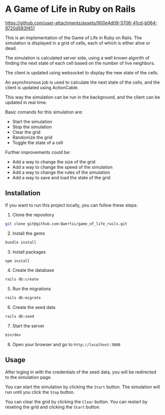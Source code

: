 # A Game of Life in Ruby on Rails


https://github.com/user-attachments/assets/900e4d09-5706-41cd-b064-9720d583f451



This is an implementation of the Game of Life in Ruby on Rails. The simulation is displayed in a grid of cells, each of which is either alive or dead.

The simulation is calculated server side, using a well known algorith of finding the next state of each cell based on the number of live neighbors.

The client is updated using websocket to display the new state of the cells.

An asynchronous job is used to calculate the next state of the cells, and the client is updated using ActionCable.

This way the simulation can be run in the background, and the client can be updated in real time.

Basic comands for this simulation are:

- Start the simulation
- Stop the simulation
- Clear the grid
- Randomize the grid
- Toggle the state of a cell

Further improvements could be:

- Add a way to change the size of the grid
- Add a way to change the speed of the simulation
- Add a way to change the rules of the simulation
- Add a way to save and load the state of the grid

## Installation

If you want to run this project locally, you can follow these steps:

1. Clone the repository

```bash
git clone git@github.com:Qwertic/game_of_life_rails.git
```

2. Install the gems

```bash
bundle install
```

3. Install packages

```bash
npm install
```

4. Create the database

```bash
rails db:create
```

5. Run the migrations

```bash
rails db:migrate
```

6. Create the seed data

```bash
rails db:seed
```

7. Start the server

```bash
bin/dev
```

8. Open your browser and go to `http://localhost:3000`

## Usage

After loging in with the credentials of the seed data, you will be redirected to the simulation page.

You can start the simulation by clicking the `Start` button. The simulation will run until you click the `Stop` button.

You can clear the grid by clicking the `Clear` button. You can restart by reseting the grid and clicking the `Start` button.
